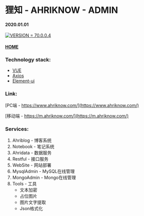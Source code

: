 # 狸知 - AHRIKNOW - ADMIN
#### 2020.01.01
[![VERSION = 70.0.0.4](https://badgen.net/badge/release/v70.0.0.4/blue)](https://admin.ahriknow.com/)
#### [HOME](https://admin.ahriknow.com/#/)
### Technology stack:
- [VUE](https://cn.vuejs.org/index.html)
- [Axios](https://github.com/axios/axios)
- [Element-ui](https://element.eleme.cn/#/zh-CN)

### Link:
[PC端 - https://www.ahriknow.com/](https://www.ahriknow.com/)

[移动端 - https://m.ahriknow.com/](https://m.ahriknow.com/)

### Services:
1. Ahriblog - 博客系统
2. Notebook - 笔记系统
3. Ahridata - 数据服务
4. Restful - 接口服务
5. WebSite - 网站部署
6. MysqlAdmin - MySQL在线管理
7. MongoAdmin - Mongo在线管理
8. Tools - 工具
   - 文本加密
   - 占位图片
   - 图片文字提取
   - Json格式化